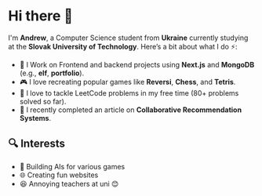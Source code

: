 # Hi there 👋

I'm **Andrew**, a Computer Science student from **Ukraine** currently studying at the **Slovak University of Technology**.
Here’s a bit about what I do ⚡:

- 🔭 I Work on Frontend and backend projects using **Next.js** and **MongoDB** (e.g., **elf**, **portfolio**).
- 🎮 I love recreating popular games like **Reversi**, **Chess**, and **Tetris**.
- 🧩 I love to tackle LeetCode problems in my free time (80+ problems solved so far).
- 📄 I recently completed an article on **Collaborative Recommendation Systems**.

## 🔍 Interests
- 🤖 Building AIs for various games
- 🌐 Creating fun websites
- 😆 Annoying teachers at uni 😊
